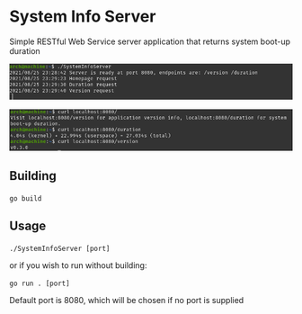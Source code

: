 # System Info Server
Simple RESTful Web Service server application that returns system boot-up duration

![Server Application](images/server.png)

![Client requests](images/client.png)

## Building
`go build`

## Usage
`./SystemInfoServer [port]`

or if you wish to run without building:

`go run . [port]`

Default port is 8080, which will be chosen if no port is supplied

